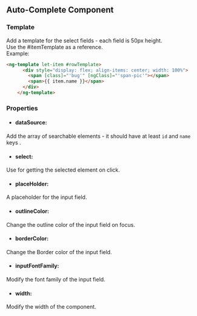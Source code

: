 ## Auto-Complete Component

### Template

Add a template for the select fields - each field is 50px height.<br> 
Use the #itemTemplate as a reference.<br>
Example:
```html
<ng-template let-item #rowTemplate>
      <div style="display: flex; align-items: center; width: 100%">
        <span [class]="'bug'" [ngClass]="'span-pic'"></span>
        <span>{{ item.name }}</span>
      </div>
    </ng-template>
```

### Properties
- #### dataSource:
Add the array of searchable elements - it should have at least `id` and `name` keys .

- #### select:
Use for getting the selected element on click.

- #### placeHolder:
A placeholder for the input field.

- #### outlineColor:
Change the outline color of the input field on focus.

- #### borderColor:
Change the Border color of the input field.

- #### inputFontFamily:
Modify the font family of the input field.

- #### width:
Modify the width of the component.
